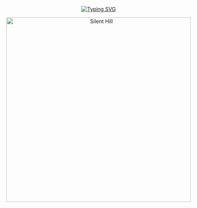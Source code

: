 <p align="center">
  <a href="https://git.io/typing-svg">
    <img src="https://readme-typing-svg.herokuapp.com?font=silent+hill&size=25&duration=4000&pause=100&color=8d1f02&background=00000000&center=true&vCenter=true&width=500&height=100&lines=there+was+a+hole+here.;it's+gone+now." alt="Typing SVG">
  </a>
</p> 

<p align="center">
  <img src="https://media1.tenor.com/m/faFlnUr0aTEAAAAd/silent-hill.gif" width="500" alt="Silent Hill">
</p>
